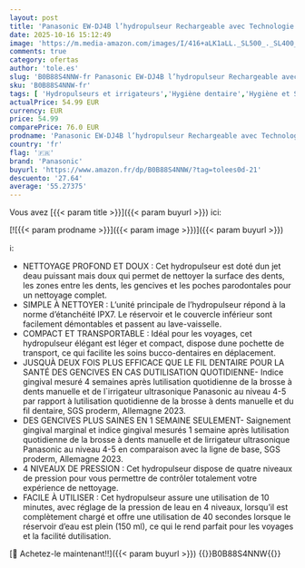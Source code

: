 ```yaml
---
layout: post
title: 'Panasonic EW-DJ4B l’hydropulseur Rechargeable avec Technologie Ultrasonique  Réservoir d eau de 150 ml  Recharge Rapide en 1 Heure'
date: 2025-10-16 15:12:49
image: 'https://m.media-amazon.com/images/I/416+aLK1aLL._SL500_._SL400_.jpg'
comments: true
category: ofertas
author: 'tole.es'
slug: 'B0B88S4NNW-fr Panasonic EW-DJ4B l’hydropulseur Rechargeable avec...'
sku: 'B0B88S4NNW-fr'
tags: [ 'Hydropulseurs et irrigateurs','Hygiène dentaire','Hygiène et Santé','Hygiène interdentaire','panasonic','🇫🇷', ]
actualPrice: 54.99 EUR
currency: EUR
price: 54.99
comparePrice: 76.0 EUR
prodname: 'Panasonic EW-DJ4B l’hydropulseur Rechargeable avec Technologie Ultrasonique  Réservoir d eau de 150 ml  Recharge Rapide en 1 Heure'
country: 'fr'
flag: '🇫🇷'
brand: 'Panasonic'
buyurl: 'https://www.amazon.fr/dp/B0B88S4NNW/?tag=tolees0d-21'
descuento: '27.64'
average: '55.27375'
---
```


Vous avez [{{< param title >}}]({{< param buyurl >}}) ici:

[![{{< param prodname >}}]({{< param image >}})]({{< param buyurl >}})

ℹ️:

- NETTOYAGE PROFOND ET DOUX : Cet hydropulseur est doté dun jet deau puissant mais doux qui permet de nettoyer la surface des dents, les zones entre les dents, les gencives et les poches parodontales pour un nettoyage complet.
- SIMPLE À NETTOYER : L’unité principale de l’hydropulseur répond à la norme d’étanchéité IPX7. Le réservoir et le couvercle inférieur sont facilement démontables et passent au lave-vaisselle.
- COMPACT ET TRANSPORTABLE : Idéal pour les voyages, cet hydropulseur élégant est léger et compact, dispose dune pochette de transport, ce qui facilite les soins bucco-dentaires en déplacement.
- JUSQUÀ DEUX FOIS PLUS EFFICACE QUE LE FIL DENTAIRE POUR LA SANTÉ DES GENCIVES EN CAS DUTILISATION QUOTIDIENNE- Indice gingival mesuré 4 semaines après lutilisation quotidienne de la brosse à dents manuelle et de l`irrigateur ultrasonique Panasonic au niveau 4-5 par rapport à lutilisation quotidienne de la brosse à dents manuelle et du fil dentaire, SGS proderm, Allemagne 2023.
- DES GENCIVES PLUS SAINES EN 1 SEMAINE SEULEMENT- Saignement gingival marginal et indice gingival mesurés 1 semaine après lutilisation quotidienne de la brosse à dents manuelle et de lirrigateur ultrasonique Panasonic au niveau 4-5 en comparaison avec la ligne de base, SGS proderm, Allemagne 2023.
- 4 NIVEAUX DE PRESSION : Cet hydropulseur dispose de quatre niveaux de pression pour vous permettre de contrôler totalement votre expérience de nettoyage.
- FACILE À UTILISER : Cet hydropulseur assure une utilisation de 10 minutes, avec réglage de la pression de leau en 4 niveaux, lorsqu’il est complètement chargé et offre une utilisation de 40 secondes lorsque le réservoir d’eau est plein (150 ml), ce qui le rend parfait pour les voyages et la facilité dutilisation.

[🛒 Achetez-le maintenant!!]({{< param buyurl >}})
{{<world>}}B0B88S4NNW{{</world>}}
